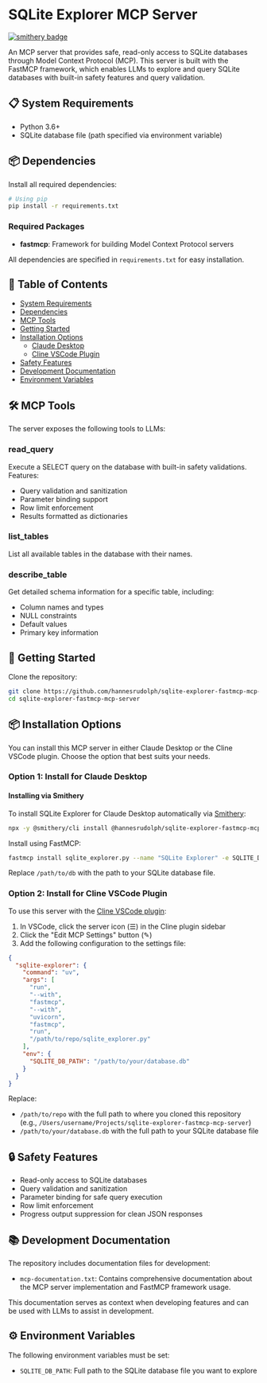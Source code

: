 # SQLite Explorer MCP Server

[![smithery badge](https://smithery.ai/badge/@hannesrudolph/sqlite-explorer-fastmcp-mcp-server)](https://smithery.ai/server/@hannesrudolph/sqlite-explorer-fastmcp-mcp-server)

An MCP server that provides safe, read-only access to SQLite databases through Model Context Protocol (MCP). This server is built with the FastMCP framework, which enables LLMs to explore and query SQLite databases with built-in safety features and query validation.

## 📋 System Requirements

- Python 3.6+
- SQLite database file (path specified via environment variable)

## 📦 Dependencies

Install all required dependencies:

```bash
# Using pip
pip install -r requirements.txt
```

### Required Packages
- **fastmcp**: Framework for building Model Context Protocol servers

All dependencies are specified in `requirements.txt` for easy installation.

## 📑 Table of Contents
- [System Requirements](#-system-requirements)
- [Dependencies](#-dependencies)
- [MCP Tools](#%EF%B8%8F-mcp-tools)
- [Getting Started](#-getting-started)
- [Installation Options](#-installation-options)
  - [Claude Desktop](#option-1-install-for-claude-desktop)
  - [Cline VSCode Plugin](#option-2-install-for-cline-vscode-plugin)
- [Safety Features](#-safety-features)
- [Development Documentation](#-development-documentation)
- [Environment Variables](#%EF%B8%8F-environment-variables)

## 🛠️ MCP Tools

The server exposes the following tools to LLMs:

### read_query
Execute a SELECT query on the database with built-in safety validations. Features:
- Query validation and sanitization
- Parameter binding support
- Row limit enforcement
- Results formatted as dictionaries

### list_tables 
List all available tables in the database with their names.

### describe_table
Get detailed schema information for a specific table, including:
- Column names and types
- NULL constraints
- Default values
- Primary key information

## 🚀 Getting Started

Clone the repository:

```bash
git clone https://github.com/hannesrudolph/sqlite-explorer-fastmcp-mcp-server.git
cd sqlite-explorer-fastmcp-mcp-server
```

## 📦 Installation Options

You can install this MCP server in either Claude Desktop or the Cline VSCode plugin. Choose the option that best suits your needs.

### Option 1: Install for Claude Desktop

#### Installing via Smithery

To install SQLite Explorer for Claude Desktop automatically via [Smithery](https://smithery.ai/server/@hannesrudolph/sqlite-explorer-fastmcp-mcp-server):

```bash
npx -y @smithery/cli install @hannesrudolph/sqlite-explorer-fastmcp-mcp-server --client claude
```

Install using FastMCP:

```bash
fastmcp install sqlite_explorer.py --name "SQLite Explorer" -e SQLITE_DB_PATH=/path/to/db
```

Replace `/path/to/db` with the path to your SQLite database file.

### Option 2: Install for Cline VSCode Plugin

To use this server with the [Cline VSCode plugin](http://cline.bot):

1. In VSCode, click the server icon (☰) in the Cline plugin sidebar
2. Click the "Edit MCP Settings" button (✎)
3. Add the following configuration to the settings file:

```json
{
  "sqlite-explorer": {
    "command": "uv",
    "args": [
      "run",
      "--with",
      "fastmcp",
      "--with",
      "uvicorn",
      "fastmcp",
      "run",
      "/path/to/repo/sqlite_explorer.py"
    ],
    "env": {
      "SQLITE_DB_PATH": "/path/to/your/database.db"
    }
  }
}
```

Replace:
- `/path/to/repo` with the full path to where you cloned this repository (e.g., `/Users/username/Projects/sqlite-explorer-fastmcp-mcp-server`)
- `/path/to/your/database.db` with the full path to your SQLite database file

## 🔒 Safety Features

- Read-only access to SQLite databases
- Query validation and sanitization
- Parameter binding for safe query execution
- Row limit enforcement
- Progress output suppression for clean JSON responses

## 📚 Development Documentation

The repository includes documentation files for development:

- `mcp-documentation.txt`: Contains comprehensive documentation about the MCP server implementation and FastMCP framework usage.

This documentation serves as context when developing features and can be used with LLMs to assist in development.

## ⚙️ Environment Variables

The following environment variables must be set:

- `SQLITE_DB_PATH`: Full path to the SQLite database file you want to explore
